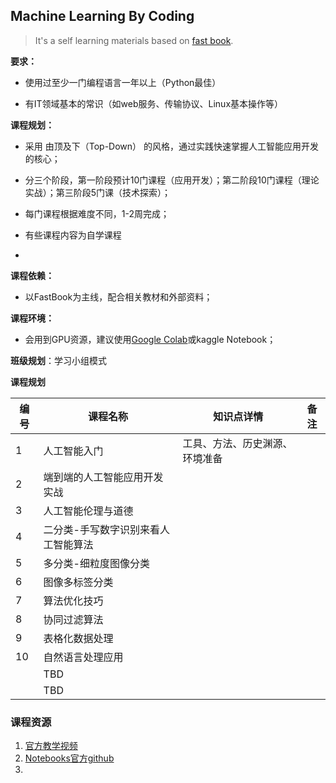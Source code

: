 ## Machine Learning By Coding

> It's a self learning materials based on [fast book](https://github.com/fastai/fastbook).

**要求：** 

- 使用过至少一门编程语言一年以上（Python最佳）

- 有IT领域基本的常识（如web服务、传输协议、Linux基本操作等）

 

**课程规划：**

- 采用 由顶及下（Top-Down） 的风格，通过实践快速掌握人工智能应用开发的核心；

- 分三个阶段，第一阶段预计10门课程（应用开发）；第二阶段10门课程（理论实战）；第三阶段5门课（技术探索）；

- 每门课程根据难度不同，1-2周完成；

- 有些课程内容为自学课程
- 

**课程依赖：**

- 以FastBook为主线，配合相关教材和外部资料；

 

**课程环境：**

- 会用到GPU资源，建议使用[Google Colab](https://colab.research.google.com/)或kaggle Notebook；

 

**班级规划**：学习小组模式

**课程规划**

| **编号** | **课程名称**                        | **知识点详情**                 | **备注** |
| -------- | ----------------------------------- | ------------------------------ | -------- |
| 1        | 人工智能入门                        | 工具、方法、历史渊源、环境准备 |          |
| 2        | 端到端的人工智能应用开发实战        |                                |          |
| 3        | 人工智能伦理与道德                  |                                |          |
| 4        | 二分类-手写数字识别来看人工智能算法 |                                |          |
| 5        | 多分类-细粒度图像分类               |                                |          |
| 6        | 图像多标签分类                      |                                |          |
| 7        | 算法优化技巧                        |                                |          |
| 8        | 协同过滤算法                        |                                |          |
| 9        | 表格化数据处理                      |                                |          |
| 10       | 自然语言处理应用                    |                                |          |
|          | TBD                                 |                                |          |
|          | TBD                                 |                                |          |

### 课程资源

1. [官方教学视频](https://course.fast.ai/)
2. [Notebooks官方github](https://github.com/fastai/fastbook)
3. 